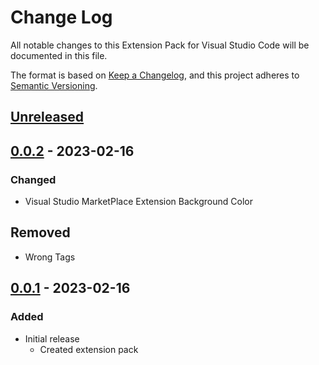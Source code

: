 # Change Log

All notable changes to this Extension Pack for Visual Studio Code will be documented in this file.

The format is based on [Keep a Changelog](https://keepachangelog.com/en/1.0.0/),
and this project adheres to [Semantic Versioning](https://semver.org/spec/v2.0.0.html).

## [Unreleased]

## [0.0.2] - 2023-02-16

### Changed

* Visual Studio MarketPlace Extension Background Color

## Removed

* Wrong Tags

## [0.0.1] - 2023-02-16

### Added

* Initial release
  * Created extension pack

[Unreleased]: https://github.com/Gydunhn/HTML-Essentials/tree/develop
[0.0.2]: https://github.com/Gydunhn/HTML-Essentials/releases/tag/0.0.2
[0.0.1]: https://github.com/Gydunhn/HTML-Essentials/releases/tag/0.0.1
